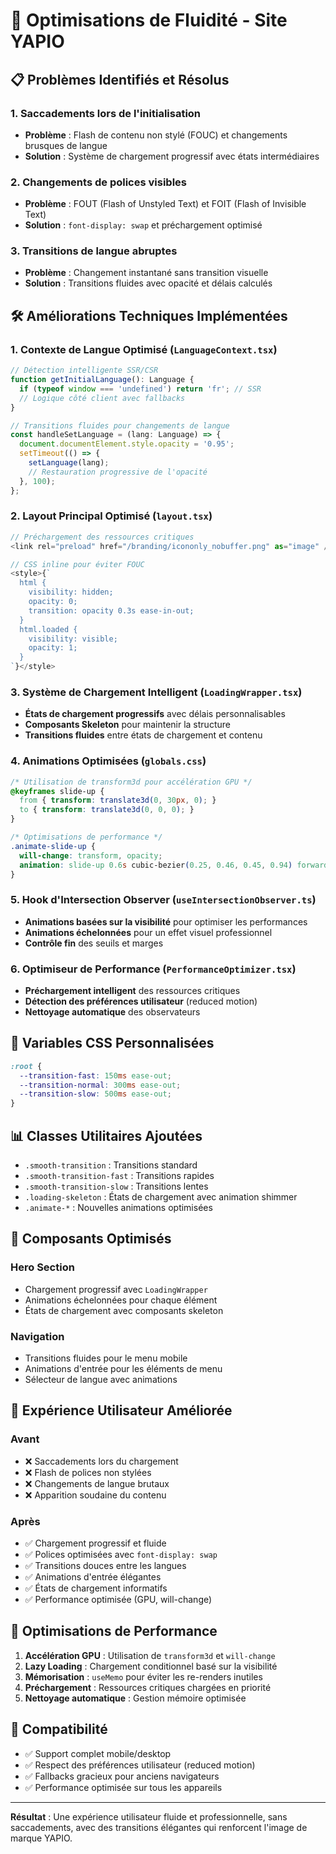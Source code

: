 # 🚀 Optimisations de Fluidité - Site YAPIO

## 📋 Problèmes Identifiés et Résolus

### 1. **Saccadements lors de l'initialisation**
- **Problème** : Flash de contenu non stylé (FOUC) et changements brusques de langue
- **Solution** : Système de chargement progressif avec états intermédiaires

### 2. **Changements de polices visibles**
- **Problème** : FOUT (Flash of Unstyled Text) et FOIT (Flash of Invisible Text)
- **Solution** : `font-display: swap` et préchargement optimisé

### 3. **Transitions de langue abruptes**
- **Problème** : Changement instantané sans transition visuelle
- **Solution** : Transitions fluides avec opacité et délais calculés

## 🛠️ Améliorations Techniques Implémentées

### **1. Contexte de Langue Optimisé** (`LanguageContext.tsx`)
```typescript
// Détection intelligente SSR/CSR
function getInitialLanguage(): Language {
  if (typeof window === 'undefined') return 'fr'; // SSR
  // Logique côté client avec fallbacks
}

// Transitions fluides pour changements de langue
const handleSetLanguage = (lang: Language) => {
  document.documentElement.style.opacity = '0.95';
  setTimeout(() => {
    setLanguage(lang);
    // Restauration progressive de l'opacité
  }, 100);
};
```

### **2. Layout Principal Optimisé** (`layout.tsx`)
```typescript
// Préchargement des ressources critiques
<link rel="preload" href="/branding/icononly_nobuffer.png" as="image" />

// CSS inline pour éviter FOUC
<style>{`
  html { 
    visibility: hidden;
    opacity: 0;
    transition: opacity 0.3s ease-in-out;
  }
  html.loaded {
    visibility: visible;
    opacity: 1;
  }
`}</style>
```

### **3. Système de Chargement Intelligent** (`LoadingWrapper.tsx`)
- **États de chargement progressifs** avec délais personnalisables
- **Composants Skeleton** pour maintenir la structure
- **Transitions fluides** entre états de chargement et contenu

### **4. Animations Optimisées** (`globals.css`)
```css
/* Utilisation de transform3d pour accélération GPU */
@keyframes slide-up {
  from { transform: translate3d(0, 30px, 0); }
  to { transform: translate3d(0, 0, 0); }
}

/* Optimisations de performance */
.animate-slide-up {
  will-change: transform, opacity;
  animation: slide-up 0.6s cubic-bezier(0.25, 0.46, 0.45, 0.94) forwards;
}
```

### **5. Hook d'Intersection Observer** (`useIntersectionObserver.ts`)
- **Animations basées sur la visibilité** pour optimiser les performances
- **Animations échelonnées** pour un effet visuel professionnel
- **Contrôle fin** des seuils et marges

### **6. Optimiseur de Performance** (`PerformanceOptimizer.tsx`)
- **Préchargement intelligent** des ressources critiques
- **Détection des préférences utilisateur** (reduced motion)
- **Nettoyage automatique** des observateurs

## 🎯 Variables CSS Personnalisées
```css
:root {
  --transition-fast: 150ms ease-out;
  --transition-normal: 300ms ease-out;
  --transition-slow: 500ms ease-out;
}
```

## 📊 Classes Utilitaires Ajoutées
- `.smooth-transition` : Transitions standard
- `.smooth-transition-fast` : Transitions rapides
- `.smooth-transition-slow` : Transitions lentes
- `.loading-skeleton` : États de chargement avec animation shimmer
- `.animate-*` : Nouvelles animations optimisées

## 🔧 Composants Optimisés

### **Hero Section**
- Chargement progressif avec `LoadingWrapper`
- Animations échelonnées pour chaque élément
- États de chargement avec composants skeleton

### **Navigation**
- Transitions fluides pour le menu mobile
- Animations d'entrée pour les éléments de menu
- Sélecteur de langue avec animations

## 🎨 Expérience Utilisateur Améliorée

### **Avant**
- ❌ Saccadements lors du chargement
- ❌ Flash de polices non stylées
- ❌ Changements de langue brutaux
- ❌ Apparition soudaine du contenu

### **Après**
- ✅ Chargement progressif et fluide
- ✅ Polices optimisées avec `font-display: swap`
- ✅ Transitions douces entre les langues
- ✅ Animations d'entrée élégantes
- ✅ États de chargement informatifs
- ✅ Performance optimisée (GPU, will-change)

## 🚀 Optimisations de Performance

1. **Accélération GPU** : Utilisation de `transform3d` et `will-change`
2. **Lazy Loading** : Chargement conditionnel basé sur la visibilité
3. **Mémorisation** : `useMemo` pour éviter les re-renders inutiles
4. **Préchargement** : Ressources critiques chargées en priorité
5. **Nettoyage automatique** : Gestion mémoire optimisée

## 📱 Compatibilité
- ✅ Support complet mobile/desktop
- ✅ Respect des préférences utilisateur (reduced motion)
- ✅ Fallbacks gracieux pour anciens navigateurs
- ✅ Performance optimisée sur tous les appareils

---

**Résultat** : Une expérience utilisateur fluide et professionnelle, sans saccadements, avec des transitions élégantes qui renforcent l'image de marque YAPIO.
